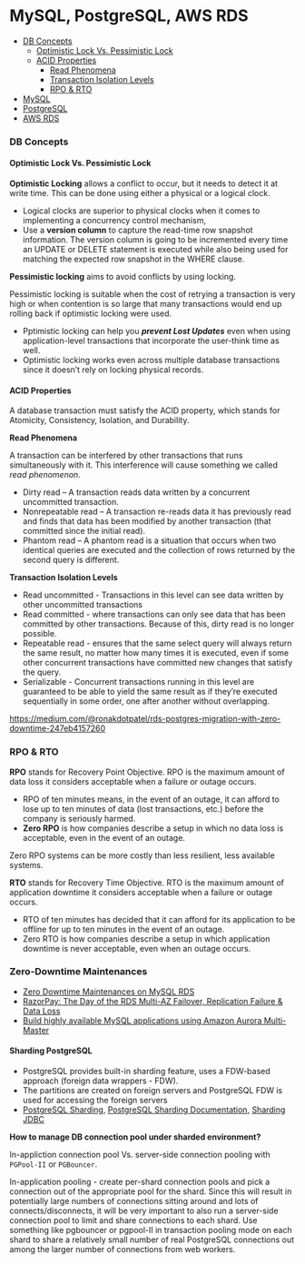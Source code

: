 # MySQL, PostgreSQL, AWS RDS

- [DB Concepts]()
  - [Optimistic Lock Vs. Pessimistic Lock]()
  - [ACID Properties]()
    - [Read Phenomena]()
    - [Transaction Isolation Levels]()
    - [RPO & RTO]()
- [MySQL]()
- [PostgreSQL]()
- [AWS RDS]()

### DB Concepts

#### Optimistic Lock Vs. Pessimistic Lock

**Optimistic Locking** allows a conflict to occur, but it needs to detect it at write time. This can be done using either a physical or a logical clock. 

- Logical clocks are superior to physical clocks when it comes to implementing a concurrency control mechanism, 
- Use a **version column** to capture the read-time row snapshot information. The version column is going to be incremented every time an UPDATE or DELETE statement is executed while also being used for matching the expected row snapshot in the WHERE clause.

**Pessimistic locking** aims to avoid conflicts by using locking.

Pessimistic locking is suitable when the cost of retrying a transaction is very high or when contention is so large that many transactions would end up rolling back if optimistic locking were used.

- Pptimistic locking can help you **_prevent Lost Updates_** even when using application-level transactions that incorporate the user-think time as well.
- Optimistic locking works even across multiple database transactions since it doesn’t rely on locking physical records.

#### ACID Properties

A database transaction must satisfy the ACID property, which stands for Atomicity, Consistency, Isolation, and Durability.

**Read Phenomena**

A transaction can be interfered by other transactions that runs simultaneously with it. This interference will cause something we called _read phenomenon_.

- Dirty read –  A transaction reads data written by a concurrent uncommitted transaction.
- Nonrepeatable read –  A transaction re-reads data it has previously read and finds that data has been modified by another transaction (that committed since the initial read).
- Phantom read –  A phantom read is a situation that occurs when two identical queries are executed and the collection of rows returned by the second query is different.

**Transaction Isolation Levels**

- Read uncommitted - Transactions in this level can see data written by other uncommitted transactions
- Read committed - where transactions can only see data that has been committed by other transactions. Because of this, dirty read is no longer possible.
- Repeatable read -  ensures that the same select query will always return the same result, no matter how many times it is executed, even if some other concurrent transactions have committed new changes that satisfy the query.
- Serializable - Concurrent transactions running in this level are guaranteed to be able to yield the same result as if they’re executed sequentially in some order, one after another without overlapping.

https://medium.com/@ronakdotpatel/rds-postgres-migration-with-zero-downtime-247eb4157260

### RPO & RTO

**RPO** stands for Recovery Point Objective. RPO is the maximum amount of data loss it considers acceptable when a failure or outage occurs.

- RPO of ten minutes means, in the event of an outage, it can afford to lose up to ten minutes of data (lost transactions, etc.) before the company is seriously harmed.
- **Zero RPO** is how companies describe a setup in which no data loss is acceptable, even in the event of an outage.

Zero RPO systems can be more costly than less resilient, less available systems.

**RTO** stands for Recovery Time Objective. RTO is the maximum amount of application downtime it considers acceptable when a failure or outage occurs.

- RTO of ten minutes has decided that it can afford for its application to be offline for up to ten minutes in the event of an outage.
- Zero RTO is how companies describe a setup in which application downtime is never acceptable, even when an outage occurs.

### Zero-Downtime Maintenances
- [Zero Downtime Maintenances on MySQL RDS](https://workmarket.tech/zero-downtime-maintenances-on-mysql-rds-ba13b51103c2)
- [RazorPay: The Day of the RDS Multi-AZ Failover, Replication Failure & Data Loss](https://razorpay.com/blog/day-of-rds-multi-az-failover)
- [Build highly available MySQL applications using Amazon Aurora Multi-Master](https://aws.amazon.com/blogs/database/building-highly-available-mysql-applications-using-amazon-aurora-mmsr/)

#### Sharding PostgreSQL

- PostgreSQL provides built-in sharding feature, uses a FDW-based approach (foreign data wrappers - FDW).
- The partitions are created on foreign servers and PostgreSQL FDW is used for accessing the foreign servers
- [PostgreSQL Sharding](https://wiki.postgresql.org/wiki/WIP_PostgreSQL_Sharding), [PostgreSQL Sharding Documentation](https://www.postgresql.org/docs/11/ddl-partitioning.html), [Sharding JDBC](https://shardingsphere.apache.org/document/legacy/4.x/document/en/manual/sharding-jdbc/)

**How to manage DB connection pool under sharded environment?**

In-appliction connection pool Vs. server-side connection pooling with `PGPool-II` or `PGBouncer`.

In-application pooling - create per-shard connection pools and pick a connection out of the appropriate pool for the shard. Since this will result in potentially large numbers of connections sitting around and lots of connects/disconnects, it will be very important to also run a server-side connection pool to limit and share connections to each shard. Use something like pgbouncer or pgpool-II in transaction pooling mode on each shard to share a relatively small number of real PostgreSQL connections out among the larger number of connections from web workers.
